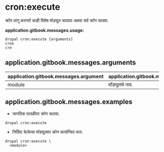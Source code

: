 # cron:execute
क्रॉन लागू करणारे काही विशेष मोड्यूल चालावा अथवा सर्व क्रॉन चालवा.

**application.gitbook.messages.usage:**
```
drupal cron:execute [arguments]
croe
cre
```

## application.gitbook.messages.arguments
application.gitbook.messages.argument | application.gitbook.messages.details
---------|-------------
module | मॉड्यूलचे नाव.

## application.gitbook.messages.examples
* जागतिक पातळीवर क्रोन चालवा.
```
drupal cron:execute
```
* निर्दिष्ट केलेल्या मॉड्यूलवर क्रोन कार्यान्वित करा.
```
drupal cron:execute \
  <module>
```
